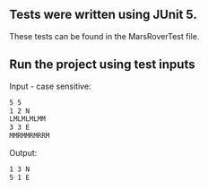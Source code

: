 ## Tests were written using JUnit 5. 
These tests can be found in the MarsRoverTest file. 

## Run the project using test inputs

Input - case sensitive:
```bash
5 5
1 2 N
LMLMLMLMM
3 3 E
MMRMMRMRRM
```

Output:

```bash
1 3 N
5 1 E
```
